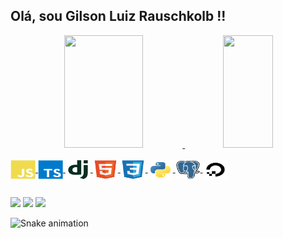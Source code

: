 ## Olá, sou Gilson Luiz Rauschkolb !!

<div align="center">
  <a href="https://github.com/gilsonluiz">
  <img width="50%" height="180em" src="https://github-readme-stats.vercel.app/api?username=gilsonluiz&show_icons=true&theme=vue-dark&include_all_commits=true&count_private=true"/>
  <img width="40%" height="180em" src="https://github-readme-stats.vercel.app/api/top-langs/?username=gilsonluiz&layout=compact&langs_count=7&theme=vue-dark"/>
</div>
<div style="display: inline_block"><br>
  <img align="center" alt="GilsonLuiz-Js" height="30" width="40" src="https://raw.githubusercontent.com/devicons/devicon/master/icons/javascript/javascript-plain.svg">
  <img align="center" alt="GilsonLuiz-Ts" height="30" width="40" src="https://raw.githubusercontent.com/devicons/devicon/master/icons/typescript/typescript-plain.svg">
  <img align="center" alt="GilsonLuiz-Django" height="30" width="40" src="https://raw.githubusercontent.com/devicons/devicon/master/icons/django/django-plain.svg">
  <img align="center" alt="GilsonLuiz-HTML" height="30" width="40" src="https://raw.githubusercontent.com/devicons/devicon/master/icons/html5/html5-original.svg">
  <img align="center" alt="GilsonLuiz-CSS" height="30" width="40" src="https://raw.githubusercontent.com/devicons/devicon/master/icons/css3/css3-original.svg">
  <img align="center" alt="GilsonLuiz-Python" height="30" width="40" src="https://raw.githubusercontent.com/devicons/devicon/master/icons/python/python-original.svg">
  <img align="center" alt="GilsonLuiz-PostgreSQL" height="30" width="40" src="https://raw.githubusercontent.com/devicons/devicon/master/icons/postgresql/postgresql-original.svg">
  <img align="center" alt="GilsonLuiz-Python" height="30" width="40" src="https://raw.githubusercontent.com/devicons/devicon/master/icons/digitalocean/digitalocean-plain.svg">
</div>

  ##
 
<div> 
  <a href="https://instagram.com/grauschkolb" target="_blank"><img src="https://img.shields.io/badge/-Instagram-%23E4405F?style=for-the-badge&logo=instagram&logoColor=white" target="_blank"></a>
  <a href = "mailto:gilsonrauschkolb@ymail.com"><img src="https://img.shields.io/badge/-ymail-%23333?style=for-the-badge&logo=gmail&logoColor=white" target="_blank"></a>
  <a href="https://www.linkedin.com/in/gilson-rauschkolb-68753b38/" target="_blank"><img src="https://img.shields.io/badge/-LinkedIn-%230077B5?style=for-the-badge&logo=linkedin&logoColor=white" target="_blank"></a>

  ![Snake animation](https://github.com/gilsonluiz/gilsonluiz/blob/output/github-contribution-grid-snake.svg)
  
</div>
